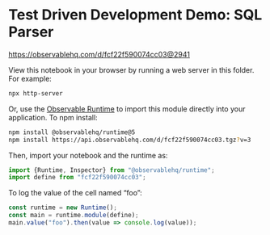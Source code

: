 # Test Driven Development Demo: SQL Parser

https://observablehq.com/d/fcf22f590074cc03@2941

View this notebook in your browser by running a web server in this folder. For
example:

~~~sh
npx http-server
~~~

Or, use the [Observable Runtime](https://github.com/observablehq/runtime) to
import this module directly into your application. To npm install:

~~~sh
npm install @observablehq/runtime@5
npm install https://api.observablehq.com/d/fcf22f590074cc03.tgz?v=3
~~~

Then, import your notebook and the runtime as:

~~~js
import {Runtime, Inspector} from "@observablehq/runtime";
import define from "fcf22f590074cc03";
~~~

To log the value of the cell named “foo”:

~~~js
const runtime = new Runtime();
const main = runtime.module(define);
main.value("foo").then(value => console.log(value));
~~~
